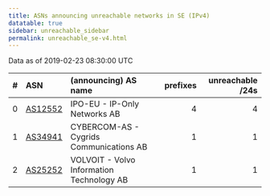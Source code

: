 ```yaml
---
title: ASNs announcing unreachable networks in SE (IPv4)
datatable: true
sidebar: unreachable_sidebar
permalink: unreachable_se-v4.html
---
```


Data as of 2019-02-23 08:30:00 UTC


<div class="datatable-begin"></div>

|   # | ASN                                    | (announcing) AS name                      |   prefixes |   unreachable /24s |
|----:|:---------------------------------------|:------------------------------------------|-----------:|-------------------:|
|   0 | [AS12552](unreachable_AS12552-v4.html) | IPO-EU - IP-Only Networks AB              |          4 |                  4 |
|   1 | [AS34941](unreachable_AS34941-v4.html) | CYBERCOM-AS - Cygrids Communications AB   |          1 |                  1 |
|   2 | [AS25252](unreachable_AS25252-v4.html) | VOLVOIT - Volvo Information Technology AB |          1 |                  1 |

<div class="datatable-end"></div>